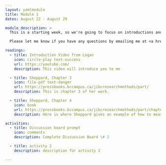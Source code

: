 ```yaml
---
layout: yamlmodule
title: Module 1
dates: August 22 - August 29

module_description: >
  This is a starting week, so we're going to focus on introductions and learning about social science research.

  Please let me know if you have any questions by emailing me at <a href="mailto:#">lr3932@albany.edu</a>

readings:
  - title: Introduction Video from Logan
    icon: circle-play text-success
    url: https://youtube.com/
    description: This video will introduce you to me

  - title: Sheppard, Chapter 3
    icon: file-pdf text-danger
    url: https://pressbooks.bccampus.ca/jibcresearchmethods/part/
    description: This is chapter 3 of her work.

  - title: Sheppard, Chapter 4
    icon: book
    url: https://pressbooks.bccampus.ca/jibcresearchmethods/part/chapter-4-measurement-and-units-of-analysis/
    description: Here is where Sheppard gives an example of how to measure.

activities:
  - title: Discussion board prompt
    icon: comments
    description: Complete Discussion Board \# 1

  - title: activity 2
    description: description for activity 2

---
```

